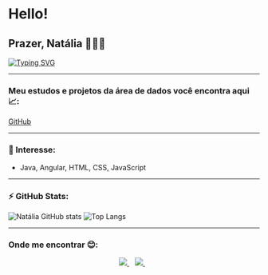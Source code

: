 

# Hello!
## Prazer, Natália 👩🏾‍💻
[![Typing SVG](https://readme-typing-svg.herokuapp.com?size=20&color=CD1C76&lines=Ci%C3%AAncia+de+Dados;Desenvolvimento;Ci%C3%AAncias+%26+Humanidades+)](https://git.io/typing-svg)

__________________________________________________________________________________________________________________________________________

### Meu estudos e projetos da área de dados você encontra aqui 📈: 
<a href="https://github.com/nataliasabino">GitHub</a>

__________________________________________________________________________________________________________________________________________

### 🎯 Interesse:
-  Java, Angular, HTML, CSS, JavaScript

__________________________________________________________________________________________________________________________________________

### ⚡ GitHub Stats:
<p align="center">

![Natália GitHub stats](https://github-readme-stats.vercel.app/api?username=sabinonatalia&show_icons=true&theme=highcontrast)
![Top Langs](https://github-readme-stats.vercel.app/api/top-langs/?username=sabinonatalia&show_icons=true&theme=highcontrast)</p>

__________________________________________________________________________________________________________________________________________
### Onde me encontrar 😊:
<p align="center">

  <a href="https://www.linkedin.com/in/natalia-sabino/">
    <img src="https://img.shields.io/badge/LinkedIn-0077B5?style=for-the-badge&logo=linkedin&logoColor=white"/>
  </a>&nbsp;&nbsp;
    <a href="mailto:na.ssilva@outlook.com">
   <img src="https://img.shields.io/badge/Microsoft_Outlook-0078D4?style=for-the-badge&logo=microsoft-outlook&logoColor=white">    
  </a>&nbsp;&nbsp;</p>
  


